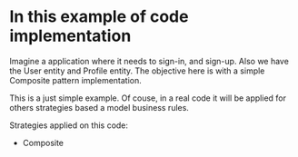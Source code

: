 # In this example of code implementation

Imagine a application where it needs to sign-in, and sign-up. Also we have the User entity and Profile entity. The objective here is with a simple Composite pattern implementation.

This is a just simple example. Of couse, in a real code it will be applied for others strategies based a model business rules.

Strategies applied on this code:

- Composite
